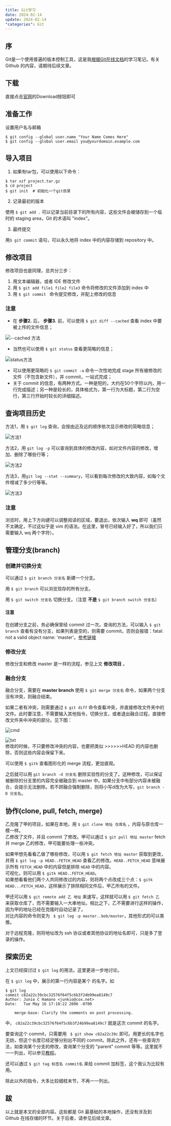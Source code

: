 ```yaml
---
title: Git学习
date: 2024-02-14
update: 2024-02-14
"categories": Git
---
```

## 序
Git是一个使用普遍的版本控制工具，这是我[根据Git在线文档](https://www.git-scm.com/docs)的学习笔记。有关 Github 的内容，请期待后续文章。

## 下载
直接点击[官网](https://git-scm.com)的Download按钮即可

## 准备工作
设置用户名与邮箱
```
$ git config --global user.name "Your Name Comes Here"
$ git config --global user.email you@yourdomain.example.com
```
## 导入项目
1. 如果有tar包，可以使用以下命令：

```
$ tar xzf project.tar.gz
$ cd project
$ git init  # 初始化一个git目录
```

2. 记录最初的版本

使用 ```$ git add .``` 可以记录当前目录下的所有内容，这些文件会被储存到一个临时的 staging area，Git 的术语叫 "index"。

3. 最终提交

用```$ git commit``` 语句，可以永久地将 index 中的内容存储到 repository 中。

## 修改项目
修改项目也是同理，总共分三步：
1. 用文本编辑器，或者 IDE 修改文件
2. 用 ```$ git add file1 file2 file3``` 命令将修改的文件添加到 index 中
3. 用 ```$ git commit ``` 命令提交修改，并配上修改的信息

### 注意
* 在 **步骤2.** 后， **步骤3.** 前，可以使用 ```$ git diff --cached``` 查看 index 中要被上传的文件信息；

![--cached 方法](https://s2.loli.net/2024/02/14/G2JoPF3wBYCpySr.png)
* 当然也可以使用 ```$ git status``` 查看更简略的信息；

![status方法](https://s2.loli.net/2024/02/14/ZmgPbtkyuO1G2a8.png)
* 可以使用更简略的 ```$ git commit -a``` 命令一次性地完成 stage 所有被修改的文件（不包含新文件），并 commit，一站式完成；
* 关于 commit 的信息，有两种方式。一种是短的，大约在50个字符以内，用一行完成描述；另一种是较长的，具体格式为，第一行为大标题，第二行为空行，第三行开始时较长的详细描述。

## 查询项目历史
方法1，用 ```$ git log``` 查询，会按由近及远的顺序依次显示修改的简略信息；

![方法1](https://s2.loli.net/2024/02/14/t9gypf3KN4n1BYP.png)

方法2，用 ```git log -p``` 可以查询到具体的修改内容，如对文件内容的修改，增加、删除了哪些行等；

![方法2](https://s2.loli.net/2024/02/14/KTw2zkgO6sHbjp5.png)

方法3，用```git log --stat --summary```，可以看到每次修改的大致内容，如每个文件增减了多少行等等。

![方法3](https://s2.loli.net/2024/02/14/5NtOdaP3FhVMuAj.png)

### 注意
浏览时，用上下方向键可以调整阅读的区域，要退出，依次输入 **wq** 即可（虽然不太确定，不过这似乎是 vim 的语法。在这里，冒号已经输入好了，所以我们只需要输入 wq 两个字符）。

## 管理分支(branch)
### 创建并切换分支
可以通过 ```$ git branch 分支名``` 新建一个分支。

用 ```$ git branch``` 可以浏览现存的所有分支。

用 ```$ git switch 分支名``` 切换分支。（注意 **不是** ```$ git branch switch 分支名```）

#### 注意
在创建分支之前，务必确保曾经 commit 过一次。查询的方法，可以输入 ```$ git branch``` 查看有没有分支，如果列表是空的，则需要 commit。否则会报错：fatal: not a valid object name: 'master'。[参考链接](https://blog.csdn.net/hengyunabc/article/details/6058145)

### 修改分支
修改分支和修改 master 是一样的流程，参见上文 **修改项目** 。

### 融合分支
融合分支，需要在 **master branch** 使用 ```$ git merge 分支名``` 命令，如果两个分支没有冲突，则融合结束。

如果二者有冲突，则需要通过 ```$ git diff``` 命令查看冲突，并直接修改文件夹中的文件。此时要注意，不需要输入其他指令，切换分支，或者退出融合过程，直接修改文件夹中冲突的部分。见下图：

![cmd](https://s2.loli.net/2024/02/14/rVlx5n3ZAe9azHh.png)

![txt](https://s2.loli.net/2024/02/14/yz8gfepGXhq3Wa2.png)  
修改的时候，不只要修改冲突的内容，也要把类似 >>>>>>HEAD 的内容也删除，否则这些内容会保留下来。

可以使用 ```$ gitk``` 查看图形化的 merge 流程，更加直观。

之后就可以用 ```git branch -d 分支名``` 删除实验性的分支了。这种修改，可以保证被删除的分支里的内容完全被融合到 master 中。如果分支中有部分内容未被融合，会提示无法删除。若不顾融合强制删除，则将小写d改为大写，```git branch -D 分支名```。

## 协作(clone, pull, fetch, merge)
乙克隆了甲的项目，如果在本地，用 ```$ git clone 地址 仓库名``` ，内容与原仓库一模一样。  
乙修改了文件，并且 commit 了修改。甲可以通过 ```$ git pull 地址 master``` fetch 并 merge 乙的修改，甲可能要处理一些冲突。

如果甲想先看看乙做了哪些修改，可以用 ```$ git fetch 地址 master``` 获取到更改，并用 ```$ git log -p HEAD..FETCH_HEAD``` 查看乙的修改。```HEAD..FETCH_HEAD``` 意味展示所有 ```FETCH_HEAD``` 中的内容但是排除 ```HEAD``` 中的内容。  
可视化，则可以用 ```$ gitk HEAD..FETCH_HEAD```。  
如果想看看他们两个人共同修改过的内容，则将两个点改成三个点：```$ gitk HEAD...FETCH_HEAD```，这样展示了排除相同文件后，甲乙所有的文件。  


甲还可以用 ```$ git remote add 乙 地址``` 来速写，这样就可以用 ```$ git fetch 乙 ``` 来获取仓库了，而不需要输入一大串地址。相比之下，乙不需要进行这样的操作，因为甲的地址已经在克隆时自动记录了。  
对比内容的命令则变为 ``` $ git log -p master..bob/master```，其他形式的可以类推。  

对于远程克隆，则将地址改为 ssh 协议或者其他协议的地址名即可，只是多了登录的操作。

## 探索历史
上文已经探讨过 ```$ git log``` 的用法，这里更进一步地讨论。

在 ```$ git log``` 中，展示的第一行内容是某个  的名字。如
```
$ git log
commit c82a22c39cbc32576f64f5c6b3f24b99ea8149c7
Author: Junio C Hamano <junkio@cox.net>
Date:   Tue May 16 17:18:22 2006 -0700

    merge-base: Clarify the comments on post processing.
```
中， ```c82a22c39cbc32576f64f5c6b3f24b99ea8149c7``` 就是这次 commit 的名字。

要查询这个 commit，只需要用 ``` $ git show c82a22c39c``` 即可。用更长的名字也无妨，但这个长度已经足够分别出不同的 commit。除此之外，还有一些查询方法，如查询某个分支的修改，查询某个分支的 "parent" commit 等等。这里就不一一列出，可以参见[教程](https://git-scm.com/docs/gittutorial)。

还可以通过 ```$ git tag 标签名 commit名``` 来给 commit 加标签，这个我认为比较有用。

除此以外的指令，大多比较细枝末节，不再一一列出。

## 跋
以上就是本文的全部内容。这些都是 Git 最基础的本地操作，还没有涉及到 Github 在线存储的环节。关于后者，请参见后续文章。